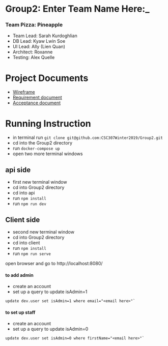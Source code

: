 Group2: Enter Team Name Here:_
==============================
### Team Pizza: Pineapple
* Team Lead: Sarah Kurdoghlian
* DB Lead: Kyaw Lwin Soe
* UI Lead: Ally (Lien Quan)
* Architect: Roxanne
* Testing: Alex Quelle

# Project Documents
* [Wireframe]()
* [Requirement document](https://docs.google.com/document/d/1Jpo7Zb7tmBjNclNY4RTOuzHTpVCeZuOCzqPQIugO4pM/edit?usp=sharing)
* [Acceptance document](https://docs.google.com/spreadsheets/d/1F6GsC59ohIOi7bILhus72_ViUraa0Stw86vjsejLJFM/edit?usp=sharing)

# Running Instruction
- in terminal run `git clone git@github.com:CSC307Winter2019/Group2.git`
- cd into the Group2 directory
- run `docker-compose up`
- open two more terminal windows

## api side
- first new terminal window
- cd into Group2 directory
- cd into api
- run `npm install`
- run `npm run dev`

## Client side
- second new terminal window
- cd into Group2 directory
- cd into client
- run `npm install`
- run `npm run serve`

open browser and go to http://localhost:8080/

#### to add admin 
- create an account
- set up a query to update isAdmin=1
```
update dev.user set isAdmin=1 where email="<email here>"`
```
#### to set up staff
- create an account
- set up a query to update isAdmin=0
```
update dev.user set isAdmin=0 where firstName="<email here>"`
```
